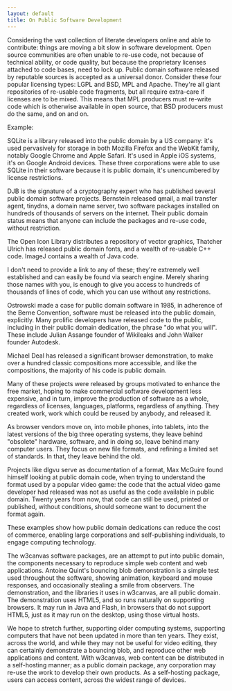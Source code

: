 ```yaml
---
layout: default
title: On Public Software Development
---
```


Considering the vast collection of literate developers online and able to contribute: things are moving a bit slow in software development.
Open source communities are often unable to re-use code, not because of technical ability, or code quality, but because the proprietary licenses attached to code bases, need to lock up. Public domain software released by reputable sources is accepted as a universal donor.
Consider these four popular licensing types: LGPL and BSD, MPL and Apache. They're all giant repositories of re-usable code fragments, but all require extra-care if licenses are to be mixed. This means that MPL producers must re-write code which is otherwise available in open source, that BSD producers must do the same, and on and on.

Example:

SQLite is a library released into the public domain by a US company: it's used pervasively for storage in both Mozilla Firefox and the WebKit family, notably Google Chrome and Apple Safari. It's used in Apple iOS systems, it's on Google Android devices. These three corporations were able to use SQLite in their software because it is public domain, it's unencumbered by license restrictions.

DJB is the signature of a cryptography expert who has published several public domain software projects. Bernstein released qmail, a mail transfer agent, tinydns, a domain name server, two software packages installed on hundreds of thousands of servers on the internet. Their public domain status means that anyone can include the packages and re-use code, without restriction.

The Open Icon Library distributes a repository of vector graphics, Thatcher Ulrich has released public domain fonts, and a wealth of re-usable C++ code. ImageJ contains a wealth of Java code.

I don't need to provide a link to any of these; they're extremely well established and can easily be found via search engine. Merely sharing those names with you, is enough to give you access to hundreds of thousands of lines of code, which you can use without any restrictions.

Ostrowski made a case for public domain software in 1985, in adherence of the Berne Convention, software must be released into the public domain, explicitly. Many prolific developers have released code to the public, including in their public domain dedication, the phrase "do what you will". These include Julian Assange founder of Wikileaks and John Walker founder Autodesk.

Michael Deal has released a significant browser demonstration, to make over a hundred classic compositions more accessible, and like the compositions, the majority of his code is public domain. 

Many of these projects were released by groups motivated to enhance the free market, hoping to make commercial software development less expensive, and in turn, improve the production of software as a whole, regardless of licenses, languages, platforms, regardless of anything. They created work, work which could be reused by anybody, and released it.

As browser vendors move on, into mobile phones, into tablets, into the latest versions of the big three operating systems, they leave behind "obsolete" hardware, software, and in doing so, leave behind many computer users. They focus on new file formats, and refining a limited set of standards. In that, they leave behind the old.

Projects like dlgvu serve as documentation of a format, Max McGuire found himself looking at public domain code, when trying to understand the format used by a popular video game: the code that the actual video game developer had released was not as useful as the code available in public domain. Twenty years from now, that code can still be used, printed or published, without conditions, should someone want to document the format again.

These examples show how public domain dedications can reduce the cost of commerce, enabling large corporations and self-publishing individuals, to engage computing technology.

The w3canvas software packages, are an attempt to put into public domain, the components necessary to reproduce simple web content and web applications. Antoine Quint's bouncing blob demonstration is a simple test used throughout the software, showing animation, keyboard and mouse responses, and occasionally stealing a smile from observers. The demonstration, and the libraries it uses in w3canvas, are all public domain. The demonstration uses HTML5, and so runs naturally on supporting browsers. It may run in Java and Flash, in browsers that do not support HTML5, just as it may run on the desktop, using those virtual hosts.

We hope to stretch further, supporting older computing systems, supporting computers that have not been updated in more than ten years. They exist, across the world, and while they may not be useful for video editing, they can certainly demonstrate a bouncing blob, and reproduce other web applications and content. With w3canvas, web content can be distributed in a self-hosting manner; as a public domain package, any corporation may re-use the work to develop their own products. As a self-hosting package, users can access content, across the widest range of devices.


